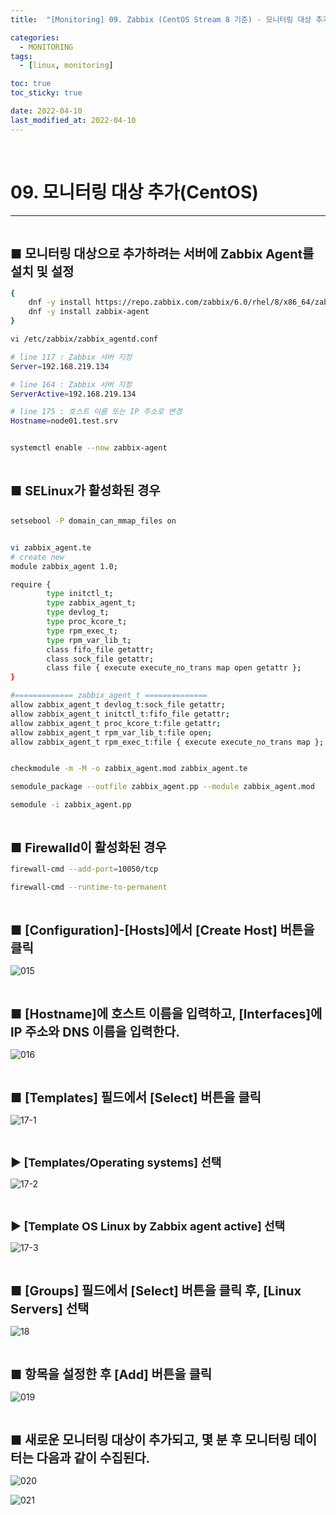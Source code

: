```yaml
---
title:  "[Monitoring] 09. Zabbix (CentOS Stream 8 기준) - 모니터링 대상 추가(CentOS)" 

categories:
  - MONITORING
tags:
  - [linux, monitoring]

toc: true
toc_sticky: true

date: 2022-04-10
last_modified_at: 2022-04-10
---
```

<br>

# 09. 모니터링 대상 추가(CentOS)
---

<style>
table {
    font-size: 12pt;
}
table th:first-of-type {
    width: 5%;
}
table th:nth-of-type(2) {
    width: 15%;
}
table th:nth-of-type(3) {
    width: 50%;
}
table th:nth-of-type(4) {
    width: 30%;
}
big {
    font-size: 15pt;
}
small { 
    font-size: 18px 
}
</style>

<br>

<big> **■ 모니터링 대상으로 추가하려는 서버에 Zabbix Agent를 설치 및 설정** </big> <br>

```bash
{
    dnf -y install https://repo.zabbix.com/zabbix/6.0/rhel/8/x86_64/zabbix-release-6.0-1.el8.noarch.rpm
    dnf -y install zabbix-agent
}
```

```bash
vi /etc/zabbix/zabbix_agentd.conf

# line 117 : Zabbix 서버 지정
Server=192.168.219.134

# line 164 : Zabbix 서버 지정
ServerActive=192.168.219.134

# line 175 : 호스트 이름 또는 IP 주소로 변경
Hostname=node01.test.srv


systemctl enable --now zabbix-agent
```

<br>

<big> **■ SELinux가 활성화된 경우** </big> <br>

```bash

setsebool -P domain_can_mmap_files on


vi zabbix_agent.te
# create new
module zabbix_agent 1.0;

require {
        type initctl_t;
        type zabbix_agent_t;
        type devlog_t;
        type proc_kcore_t;
        type rpm_exec_t;
        type rpm_var_lib_t;
        class fifo_file getattr;
        class sock_file getattr;
        class file { execute execute_no_trans map open getattr };
}

#============= zabbix_agent_t ==============
allow zabbix_agent_t devlog_t:sock_file getattr;
allow zabbix_agent_t initctl_t:fifo_file getattr;
allow zabbix_agent_t proc_kcore_t:file getattr;
allow zabbix_agent_t rpm_var_lib_t:file open;
allow zabbix_agent_t rpm_exec_t:file { execute execute_no_trans map };


checkmodule -m -M -o zabbix_agent.mod zabbix_agent.te

semodule_package --outfile zabbix_agent.pp --module zabbix_agent.mod

semodule -i zabbix_agent.pp
```

<br>

<big> **■ Firewalld이 활성화된 경우** </big> <br>

```bash
firewall-cmd --add-port=10050/tcp

firewall-cmd --runtime-to-permanent
```

<br>

<big> **■ [Configuration]-[Hosts]에서 [Create Host] 버튼을 클릭** </big> <br>

![015](https://github.com/revenge1005/WEB-Server-3-Tier-Architecture/assets/42735894/d1abe715-d806-45b7-925f-31ed0ef5fd16)

<br>

<big> **■ [Hostname]에 호스트 이름을 입력하고, [Interfaces]에 IP 주소와 DNS 이름을 입력한다.** </big> <br>

![016](https://github.com/revenge1005/WEB-Server-3-Tier-Architecture/assets/42735894/1b77fa1d-7ab0-4084-87c9-5529ef701b0c)

<br>

<big> **■ [Templates] 필드에서 [Select] 버튼을 클릭** </big> <br>

![17-1](https://github.com/revenge1005/WEB-Server-3-Tier-Architecture/assets/42735894/cabbeb14-ec6c-4be2-81ba-220edc791c42)

<br>

<small> **▶ [Templates/Operating systems] 선택** </small> <br>

![17-2](https://github.com/revenge1005/WEB-Server-3-Tier-Architecture/assets/42735894/ac192d03-15fc-46ed-9e02-ff49ee1fa1d5)

<br>

<small> **▶ [Template OS Linux by Zabbix agent active] 선택** </small> <br>

![17-3](https://github.com/revenge1005/WEB-Server-3-Tier-Architecture/assets/42735894/adf02ffd-6b8f-4460-b173-6d52b5db9a9b)

<br>

<big> **■ [Groups] 필드에서 [Select] 버튼을 클릭 후, [Linux Servers] 선택** </big> <br>

![18](https://github.com/revenge1005/WEB-Server-3-Tier-Architecture/assets/42735894/ccb54272-9778-4ad1-959b-2587f1a558ce)

<br>

<big> **■ 항목을 설정한 후 [Add] 버튼을 클릭** </big> <br>

![019](https://github.com/revenge1005/WEB-Server-3-Tier-Architecture/assets/42735894/237fed7a-912b-45d0-b197-2da20dd65caf)

<br>

<big> **■ 새로운 모니터링 대상이 추가되고, 몇 분 후 모니터링 데이터는 다음과 같이 수집된다.** </big> <br>

![020](https://github.com/revenge1005/WEB-Server-3-Tier-Architecture/assets/42735894/b543e1ca-fa07-4298-bf6a-a19b2f9cf618)

![021](https://github.com/revenge1005/WEB-Server-3-Tier-Architecture/assets/42735894/ef8dc79c-df31-4cfa-9246-d6d5597f099d)
